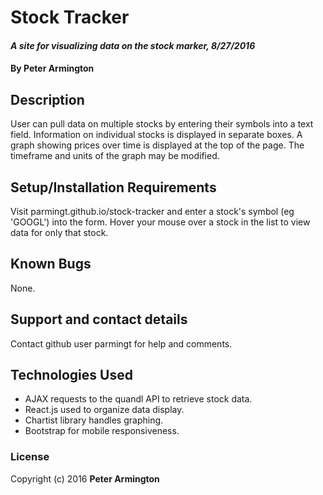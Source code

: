 # Stock Tracker

#### _A site for visualizing data on the stock marker, 8/27/2016_
#### By **Peter Armington**

## Description

User can pull data on multiple stocks by entering their symbols into a text field. Information on individual stocks is displayed in separate boxes. A graph showing prices over time is displayed at the top of the page. The timeframe and units of the graph may be modified.

## Setup/Installation Requirements

Visit parmingt.github.io/stock-tracker and enter a stock's symbol (eg 'GOOGL') into the form. Hover your mouse over a stock in the list to view data for only that stock.

## Known Bugs

None.

## Support and contact details

Contact github user parmingt for help and comments.

## Technologies Used

* AJAX requests to the quandl API to retrieve stock data.
* React.js used to organize data display.
* Chartist library handles graphing.
* Bootstrap for mobile responsiveness.

### License

Copyright (c) 2016 **Peter Armington**
